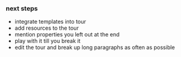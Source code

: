### next steps


- integrate templates into tour
- add resources to the tour
- mention properties you left out at the end
- play with it till you break it
- edit the tour and break up long paragraphs as often as possible
